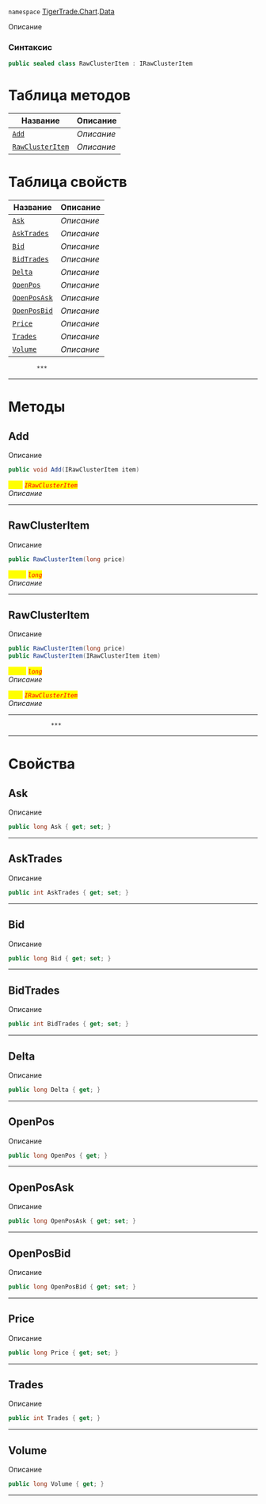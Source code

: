 
`namespace` [TigerTrade.Chart](../../TigerTrade.Chart.md).[Data](../../TigerTrade.Chart/Data.md)


Описание

### Синтаксис
```csharp
public sealed class RawClusterItem : IRawClusterItem
```


# Таблица методов
| Название | Описание |
| --- | --- |
| [`Add`](./RawClusterItem.cs/Методы/Add.md) | *Описание* |
| [`RawClusterItem`](./RawClusterItem.cs/Методы/RawClusterItem.md) | *Описание* |

# Таблица свойств
| Название | Описание |
| --- | --- |
| [`Ask`](./RawClusterItem.cs/Свойства/Ask.md) | *Описание* |
| [`AskTrades`](./RawClusterItem.cs/Свойства/AskTrades.md) | *Описание* |
| [`Bid`](./RawClusterItem.cs/Свойства/Bid.md) | *Описание* |
| [`BidTrades`](./RawClusterItem.cs/Свойства/BidTrades.md) | *Описание* |
| [`Delta`](./RawClusterItem.cs/Свойства/Delta.md) | *Описание* |
| [`OpenPos`](./RawClusterItem.cs/Свойства/OpenPos.md) | *Описание* |
| [`OpenPosAsk`](./RawClusterItem.cs/Свойства/OpenPosAsk.md) | *Описание* |
| [`OpenPosBid`](./RawClusterItem.cs/Свойства/OpenPosBid.md) | *Описание* |
| [`Price`](./RawClusterItem.cs/Свойства/Price.md) | *Описание* |
| [`Trades`](./RawClusterItem.cs/Свойства/Trades.md) | *Описание* |
| [`Volume`](./RawClusterItem.cs/Свойства/Volume.md) | *Описание* |




            ***
  ***
  # Методы

## Add
Описание

```csharp
public void Add(IRawClusterItem item)
```

<mark style="color:yellow;">`item`</mark> <mark style="color:red;">*`IRawClusterItem`*</mark>  
 *Описание*  


***                

## RawClusterItem
Описание

```csharp
public RawClusterItem(long price)
```
<mark style="color:yellow;">`price`</mark> <mark style="color:red;">*`long`*</mark>  
 *Описание*  


***                

## RawClusterItem
Описание

```csharp
public RawClusterItem(long price)
public RawClusterItem(IRawClusterItem item)
```
<mark style="color:yellow;">`price`</mark> <mark style="color:red;">*`long`*</mark>  
 *Описание*  

<mark style="color:yellow;">`item`</mark> <mark style="color:red;">*`IRawClusterItem`*</mark>  
 *Описание*  


***                
                ***
  ***
  # Свойства

## Ask
Описание

```csharp
public long Ask { get; set; }
```
***

## AskTrades
Описание

```csharp
public int AskTrades { get; set; }
```
***

## Bid
Описание

```csharp
public long Bid { get; set; }
```
***

## BidTrades
Описание

```csharp
public int BidTrades { get; set; }
```
***

## Delta
Описание

```csharp
public long Delta { get; }
```
***

## OpenPos
Описание

```csharp
public long OpenPos { get; }
```
***

## OpenPosAsk
Описание

```csharp
public long OpenPosAsk { get; set; }
```
***

## OpenPosBid
Описание

```csharp
public long OpenPosBid { get; set; }
```
***

## Price
Описание

```csharp
public long Price { get; set; }
```
***

## Trades
Описание

```csharp
public int Trades { get; }
```
***

## Volume
Описание

```csharp
public long Volume { get; }
```
***

